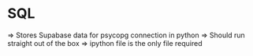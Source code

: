 # SQL 

=> Stores Supabase data for psycopg connection in python
=> Should run straight out of the box
=> ipython file is the only file required

